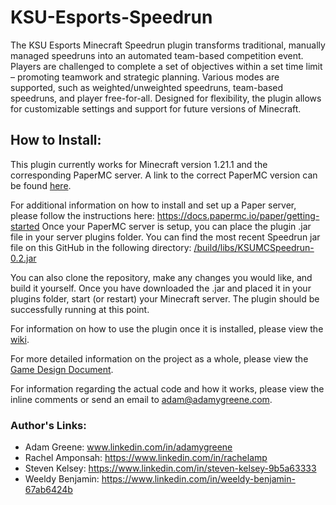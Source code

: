 # KSU-Esports-Speedrun

The KSU Esports Minecraft Speedrun plugin transforms traditional, manually managed speedruns into an automated team-based competition event. Players are challenged to
complete a set of objectives within a set time limit – promoting teamwork and strategic planning. Various modes are supported, such as weighted/unweighted speedruns,
team-based speedruns, and player free-for-all. Designed for flexibility, the plugin allows for customizable settings and support for future versions of Minecraft.

## How to Install:


This plugin currently works for Minecraft version 1.21.1 and the corresponding PaperMC server. A link to the correct PaperMC version can be found [here](https://api.papermc.io/v2/projects/paper/versions/1.20.1/builds/196/downloads/paper-1.20.1-196.jar). 


For additional information on how to install and set up a Paper server, please follow the instructions here: https://docs.papermc.io/paper/getting-started
Once your PaperMC server is setup, you can place the plugin .jar file in your server plugins folder. You can find the most recent Speedrun jar file on this GitHub in the following directory: [/build/libs/KSUMCSpeedrun-0.2.jar](https://github.com/KSU-Team-speedrun/KSU-Esports-Speedrun/tree/main/build/libs)


You can also clone the repository, make any changes you would like, and build it yourself.
Once you have downloaded the .jar and placed it in your plugins folder, start (or restart) your Minecraft server. The plugin should be successfully running at this point.


For information on how to use the plugin once it is installed, please view the [wiki](https://github.com/KSU-Team-speedrun/KSU-Esports-Speedrun/wiki).

For more detailed information on the project as a whole, please view the [Game Design Document](https://github.com/KSU-Team-speedrun/KSU-Esports-Speedrun/raw/refs/heads/main/KSU%20Esports%20Speedrun%20-%20GDD%20-%20Updated%2011_14_2024.docx).

For information regarding the actual code and how it works, please view the inline comments or send an email to adam@adamygreene.com.


### Author's Links:
- Adam Greene: www.linkedin.com/in/adamygreene
- Rachel Amponsah: https://www.linkedin.com/in/rachelamp
- Steven Kelsey: https://www.linkedin.com/in/steven-kelsey-9b5a63333
- Weeldy Benjamin: https://www.linkedin.com/in/weeldy-benjamin-67ab6424b
